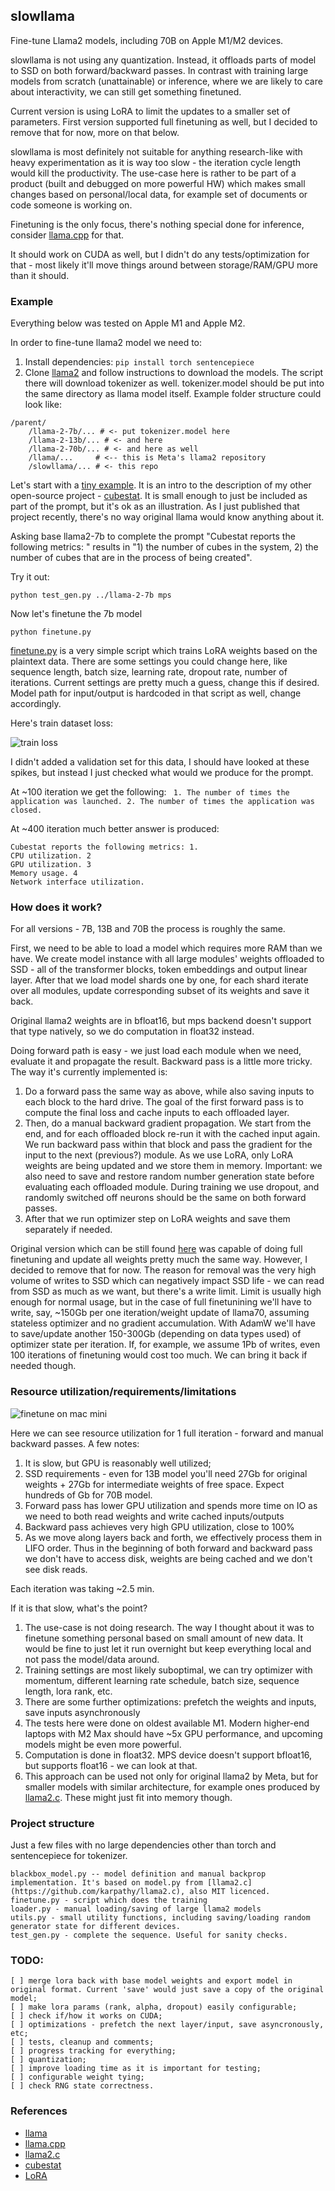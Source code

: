 ## slowllama

Fine-tune Llama2 models, including 70B on Apple M1/M2 devices.

slowllama is not using any quantization. Instead, it offloads parts of model to SSD on both forward/backward passes. In contrast with training large models from scratch (unattainable) or inference, where we are likely to care about interactivity, we can still get something finetuned.

Current version is using LoRA to limit the updates to a smaller set of parameters. First version supported full finetuning as well, but I decided to remove that for now, more on that below.

slowllama is most definitely not suitable for anything research-like with heavy experimentation as it is way too slow - the iteration cycle length would kill the productivity. The use-case here is rather to be part of a product (built and debugged on more powerful HW) which makes small changes based on personal/local data, for example set of documents or code someone is working on.

Finetuning is the only focus, there's nothing special done for inference, consider [llama.cpp](https://github.com/ggerganov/llama.cpp) for that.

It should work on CUDA as well, but I didn't do any tests/optimization for that - most likely it'll move things around between storage/RAM/GPU more than it should.

### Example

Everything below was tested on Apple M1 and Apple M2. 

In order to fine-tune llama2 model we need to:
1. Install dependencies: ```pip install torch sentencepiece``` 
2. Clone [llama2](https://github.com/facebookresearch/llama) and follow instructions to download the models. The script there will download tokenizer as well. tokenizer.model should be put into the same directory as llama model itself. Example folder structure could look like:
```
/parent/
    /llama-2-7b/... # <- put tokenizer.model here
    /llama-2-13b/... # <- and here
    /llama-2-70b/... # <- and here as well
    /llama/...     # <-- this is Meta's llama2 repository
    /slowllama/... # <- this repo
```

Let's start with a [tiny example](test_data/cubestat.txt). It is an intro to the description of my other open-source project - [cubestat](https://github.com/okuvshynov/cubestat). It is small enough to just be included as part of the prompt, but it's ok as an illustration. As I just published that project recently, there's no way original llama would know anything about it. 

Asking base llama2-7b to complete the prompt "Cubestat reports the following metrics: " results in "1) the number of cubes in the system, 2) the number of cubes that are in the process of being created". 

Try it out:
```
python test_gen.py ../llama-2-7b mps
```

Now let's finetune the 7b model

```
python finetune.py
```

[finetune.py](finetune.py) is a very simple script which trains LoRA weights based on the plaintext data. There are some settings you could change here, like sequence length, batch size, learning rate, dropout rate, number of iterations. Current settings are pretty much a guess, change this if desired. Model path for input/output is hardcoded in that script as well, change accordingly.

Here's train dataset loss:

![train loss](static/train_loss.png)

I didn't added a validation set for this data, I should have looked at these spikes, but instead I just checked what would we produce for the prompt.

At ~100 iteration we get the following: ``` 1. The number of times the application was launched. 2. The number of times the application was closed.```

At ~400 iteration much better answer is produced: 

```
Cubestat reports the following metrics: 1.
CPU utilization. 2
GPU utilization. 3
Memory usage. 4
Network interface utilization.
```

### How does it work?
For all versions - 7B, 13B and 70B the process is roughly the same.

First, we need to be able to load a model which requires more RAM than we have. We create model instance with all large modules' weights offloaded to SSD - all of the transformer blocks, token embeddings and output linear layer. After that we load model shards one by one, for each shard iterate over all modules, update corresponding subset of its weights and save it back. 

Original llama2 weights are in bfloat16, but mps backend doesn't support that type natively, so we do computation in float32 instead.

Doing forward path is easy - we just load each module when we need, evaluate it and propagate the result. Backward pass is a little more tricky. The way it's currently implemented is:
1. Do a forward pass the same way as above, while also saving inputs to each block to the hard drive. The goal of the first forward pass is to compute the final loss and cache inputs to each offloaded layer. 
2. Then, do a manual backward gradient propagation. We start from the end, and for each offloaded block re-run it with the cached input again. We run backward pass within that block and pass the gradient for the input to the next (previous?) module. As we use LoRA, only LoRA weights are being updated and we store them in memory. Important: we also need to save and restore random number generation state before evaluating each offloaded module. During training we use dropout, and randomly switched off neurons should be the same on both forward passes.
3. After that we run optimizer step on LoRA weights and save them separately if needed.

Original version which can be still found [here](https://github.com/okuvshynov/experiments/tree/5cf944cb1274e577d1e755e6ad1957190d286d9d/split_model) was capable of doing full finetuning and update all weights pretty much the same way. However, I decided to remove that for now. The reason for removal was the very high volume of writes to SSD which can negatively impact SSD life - we can read from SSD as much as we want, but there's a write limit. Limit is usually high enough for normal usage, but in the case of full finetunining we'll have to write, say, ~150Gb per one iteration/weight update of llama70, assuming stateless optimizer and no gradient accumulation. With AdamW we'll have to save/update another 150-300Gb (depending on data types used) of optimizer state per iteration. If, for example, we assume 1Pb of writes, even 100 iterations of finetuning would cost too much. We can bring it back if needed though.

### Resource utilization/requirements/limitations

![finetune on mac mini](static/finetune_m1_7b.png)

Here we can see resource utilization for 1 full iteration - forward and manual backward passes. A few notes:
1. It is slow, but GPU is reasonably well utilized;
2. SSD requirements - even for 13B model you'll need 27Gb for original weights + 27Gb for intermediate weights of free space. Expect hundreds of Gb for 70B model.
3. Forward pass has lower GPU utilization and spends more time on IO as we need to both read weights and write cached inputs/outputs
4. Backward pass achieves very high GPU utilization, close to 100%
5. As we move along layers back and forth, we effectively process them in LIFO order. Thus in the beginning of both forward and backward pass we don't have to access disk, weights are being cached and we don't see disk reads.

Each iteration was taking ~2.5 min. 

If it is that slow, what's the point?

1. The use-case is not doing research. The way I thought about it was to finetune something personal based on small amount of new data. It would be fine to just let it run overnight but keep everything local and not pass the model/data around.
2. Training settings are most likely suboptimal, we can try optimizer with momentum, different learning rate schedule, batch size, sequence length, lora rank, etc.
3. There are some further optimizations: prefetch the weights and inputs, save inputs asynchronously
4. The tests here were done on oldest available M1. Modern higher-end laptops with M2 Max should have ~5x GPU performance, and upcoming models might be even more powerful.
5. Computation is done in float32. MPS device doesn't support bfloat16, but supports float16 - we can look at that. 
6. This approach can be used not only for original llama2 by Meta, but for smaller models with similar architecture, for example ones produced by [llama2.c](https://github.com/karpathy/llama2.c). These might just fit into memory though. 


### Project structure

Just a few files with no large dependencies other than torch and sentencepiece for tokenizer.
```
blackbox_model.py -- model definition and manual backprop implementation. It's based on model.py from [llama2.c](https://github.com/karpathy/llama2.c), also MIT licenced.
finetune.py - script which does the training
loader.py - manual loading/saving of large llama2 models
utils.py - small utility functions, including saving/loading random generator state for different devices.
test_gen.py - complete the sequence. Useful for sanity checks.
```

### TODO:
```
[ ] merge lora back with base model weights and export model in original format. Current 'save' would just save a copy of the original model;
[ ] make lora params (rank, alpha, dropout) easily configurable;
[ ] check if/how it works on CUDA;
[ ] optimizations - prefetch the next layer/input, save asyncronously, etc;
[ ] tests, cleanup and comments;
[ ] progress tracking for everything;
[ ] quantization;
[ ] improve loading time as it is important for testing;
[ ] configurable weight tying;
[ ] check RNG state correctness.
```

### References
* [llama](https://github.com/facebookresearch/llama)
* [llama.cpp](https://github.com/ggerganov/llama.cpp)
* [llama2.c](https://github.com/karpathy/llama2.c)
* [cubestat](https://github.com/okuvshynov/cubestat)
* [LoRA](https://arxiv.org/abs/2106.09685)